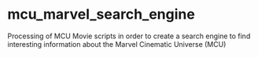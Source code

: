 # mcu_marvel_search_engine
Processing of MCU Movie scripts in order to create a search engine to find interesting information about the Marvel Cinematic Universe (MCU)

